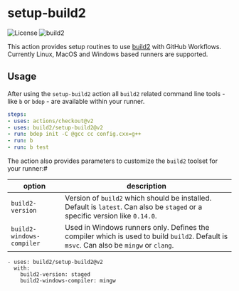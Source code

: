 # setup-build2

![License](https://img.shields.io/packagist/l/doctrine/orm.svg)
![build2](https://github.com/build2/setup-build2/actions/workflows/build2.yml/badge.svg)

This action provides setup routines to use [build2](https://build2.org) with GitHub Workflows.
Currently Linux, MacOS and Windows based runners are supported.

## Usage

After using the `setup-build2` action all `build2` related command line tools - like `b` or `bdep` - are available within your runner.

```yaml
steps:
- uses: actions/checkout@v2
- uses: build2/setup-build2@v2
- run: bdep init -C @gcc cc config.cxx=g++
- run: b
- run: b test
```

The action also provides parameters to customize the `build2` toolset for your runner:#

| option | description |
|--------|-------------|
| `build2-version` | Version of `build2` which should be installed. Default is `latest`. Can also be `staged` or a specific version like `0.14.0`. |
| `build2-windows-compiler` | Used in Windows runners only. Defines the compiler which is used to build `build2`. Default is `msvc`. Can also be `mingw` or `clang`. |


```
- uses: build2/setup-build2@v2
  with:
    build2-version: staged
    build2-windows-compiler: mingw
```